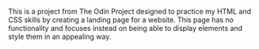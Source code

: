 This is a project from The Odin Project designed to practice my HTML and CSS skills by creating a landing page for a website. This page has no functionality and focuses instead on being able to display elements and style them in an appealing way.